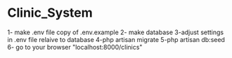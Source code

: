 # Clinic_System

1- make .env file copy of .env.example
2- make database
3-adjust settings in .env file relaive to database
4-php artisan migrate
5-php artisan db:seed
6- go to your browser "localhost:8000/clinics"
